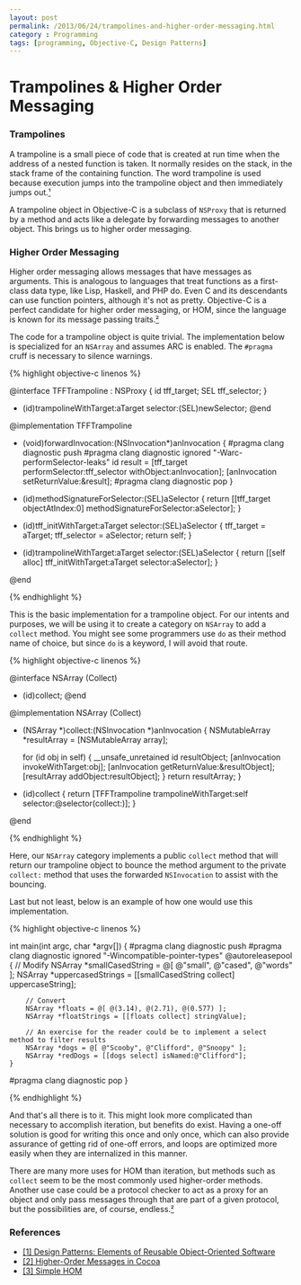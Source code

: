 ```yaml
---
layout: post
permalink: /2013/06/24/trampolines-and-higher-order-messaging.html
category : Programming
tags: [programming, Objective-C, Design Patterns]
---
```


# Trampolines & Higher Order Messaging

### Trampolines

A trampoline is a small piece of code that is created at run time when the address of a nested function is taken. 
It normally resides on the stack, in the stack frame of the containing function. The word trampoline is used because execution jumps 
into the trampoline object and then immediately jumps out.[¹](http://gcc.gnu.org/onlinedocs/gccint/Trampolines.html)

A trampoline object in Objective-C is a subclass of `NSProxy` that is returned by a method and acts like a delegate by forwarding messages to another object. 
This brings us to higher order messaging.

### Higher Order Messaging

Higher order messaging allows messages that have messages as arguments. This is analogous to languages that treat functions as a first-class data type, 
like Lisp, Haskell, and PHP do. Even C and its descendants can use function pointers, although it's not as pretty. Objective-C is a perfect candidate for 
higher order messaging, or HOM, since the language is known for its message passing traits.[²](http://www.macdevcenter.com/pub/a/mac/2004/07/16/hom.html?page=last&x-order=date)

The code for a trampoline object is quite trivial. The implementation below is specialized for an `NSArray` and assumes ARC is enabled. The `#pragma` cruff 
is necessary to silence warnings.

{% highlight objective-c linenos %}

@interface TFFTrampoline : NSProxy {
    id tff_target;
    SEL tff_selector;
}
+ (id)trampolineWithTarget:aTarget selector:(SEL)newSelector;
@end
 
@implementation TFFTrampoline

- (void)forwardInvocation:(NSInvocation*)anInvocation {
#pragma clang diagnostic push
#pragma clang diagnostic ignored "-Warc-performSelector-leaks"
    id result = [tff_target performSelector:tff_selector withObject:anInvocation];
    [anInvocation setReturnValue:&result];
#pragma clang diagnostic pop
}
 
- (id)methodSignatureForSelector:(SEL)aSelector {
    return [[tff_target objectAtIndex:0] methodSignatureForSelector:aSelector];
}
 
- (id)tff_initWithTarget:aTarget selector:(SEL)aSelector {
    tff_target = aTarget;
    tff_selector = aSelector;
    return self;
}
 
+ (id)trampolineWithTarget:aTarget selector:(SEL)aSelector {
    return [[self alloc] tff_initWithTarget:aTarget selector:aSelector];
}

@end

{% endhighlight %}

This is the basic implementation for a trampoline object. For our intents and purposes, we will be using it to create a category on `NSArray` to add a `collect` method. You might see some 
programmers use `do` as their method name of choice, but since `do` is a keyword, I will avoid that route.

{% highlight objective-c linenos %}

@interface NSArray (Collect)
- (id)collect;
@end
  
@implementation NSArray (Collect)

- (NSArray *)collect:(NSInvocation *)anInvocation {
    NSMutableArray *resultArray = [NSMutableArray array];
    
    for (id obj in self) {
        __unsafe_unretained id resultObject;
        [anInvocation invokeWithTarget:obj];
        [anInvocation getReturnValue:&resultObject];
        [resultArray addObject:resultObject];
    }
    return resultArray;
}

- (id)collect {
    return [TFFTrampoline trampolineWithTarget:self selector:@selector(collect:)];
}

@end

{% endhighlight %}

Here, our `NSArray` category implements a public `collect` method that will return our trampoline object to bounce the method argument to the private `collect:` method 
that uses the forwarded `NSInvocation` to assist with the bouncing.

Last but not least, below is an example of how one would use this implementation.

{% highlight objective-c linenos %}

int main(int argc, char *argv[]) {
#pragma clang diagnostic push
#pragma clang diagnostic ignored "-Wincompatible-pointer-types"
    @autoreleasepool {
        // Modify
        NSArray *smallCasedString = @[ @"small", @"cased", @"words" ];
        NSArray *uppercasedStrings = [[smallCasedString collect] uppercaseString];
        
        // Convert
        NSArray *floats = @[ @(3.14), @(2.71), @(0.577) ];
        NSArray *floatStrings = [[floats collect] stringValue];
        
        // An exercise for the reader could be to implement a select method to filter results
        NSArray *dogs = @[ @"Scooby", @"Clifford", @"Snoopy" ];
        NSArray *redDogs = [[dogs select] isNamed:@"Clifford"];
    }
#pragma clang diagnostic pop
}

{% endhighlight %}

And that's all there is to it. This might look more complicated than necessary to accomplish iteration, but benefits do exist. Having a one-off solution is 
good for writing this once and only once, which can also provide assurance of getting rid of one-off errors, and loops are optimized more easily when they are
internalized in this manner.

There are many more uses for HOM than iteration, but methods such as `collect` seem to be the most commonly used higher-order methods. Another use 
case could be a protocol checker to act as a proxy for an object and only pass messages through that are part of a given protocol, but the possibilities are, 
of course, endless.[²](http://www.macdevcenter.com/pub/a/mac/2004/07/16/hom.html?page=last&x-order=date)


### References

* [[1] Design Patterns: Elements of Reusable Object-Oriented Software](http://c2.com/cgi/wiki?DesignPatternsBook)
* [[2] Higher-Order Messages in Cocoa](http://www.macdevcenter.com/pub/a/mac/2004/07/16/hom.html?page=last&x-order=date)
* [[3] Simple HOM](http://blog.metaobject.com/2009/01/simple-hom.html)